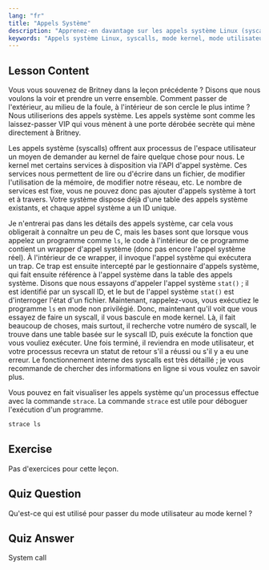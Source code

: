 ```yaml
---
lang: "fr"
title: "Appels Système"
description: "Apprenez-en davantage sur les appels système Linux (syscalls) et leur interaction avec le kernel. Comprenez les modes utilisateur et kernel, et utilisez `strace` pour le débogage. Commencez votre parcours Linux !"
keywords: "Appels système Linux, syscalls, mode kernel, mode utilisateur, commande strace, tutoriel Linux, Linux pour débutants, guide Linux"
---
```


## Lesson Content

Vous vous souvenez de Britney dans la leçon précédente ? Disons que nous voulons la voir et prendre un verre ensemble. Comment passer de l'extérieur, au milieu de la foule, à l'intérieur de son cercle le plus intime ? Nous utiliserions des appels système. Les appels système sont comme les laissez-passer VIP qui vous mènent à une porte dérobée secrète qui mène directement à Britney.

Les appels système (syscalls) offrent aux processus de l'espace utilisateur un moyen de demander au kernel de faire quelque chose pour nous. Le kernel met certains services à disposition via l'API d'appel système. Ces services nous permettent de lire ou d'écrire dans un fichier, de modifier l'utilisation de la mémoire, de modifier notre réseau, etc. Le nombre de services est fixe, vous ne pouvez donc pas ajouter d'appels système à tort et à travers. Votre système dispose déjà d'une table des appels système existants, et chaque appel système a un ID unique.

Je n'entrerai pas dans les détails des appels système, car cela vous obligerait à connaître un peu de C, mais les bases sont que lorsque vous appelez un programme comme `ls`, le code à l'intérieur de ce programme contient un wrapper d'appel système (donc pas encore l'appel système réel). À l'intérieur de ce wrapper, il invoque l'appel système qui exécutera un trap. Ce trap est ensuite intercepté par le gestionnaire d'appels système, qui fait ensuite référence à l'appel système dans la table des appels système. Disons que nous essayons d'appeler l'appel système `stat()` ; il est identifié par un syscall ID, et le but de l'appel système `stat()` est d'interroger l'état d'un fichier. Maintenant, rappelez-vous, vous exécutiez le programme `ls` en mode non privilégié. Donc, maintenant qu'il voit que vous essayez de faire un syscall, il vous bascule en mode kernel. Là, il fait beaucoup de choses, mais surtout, il recherche votre numéro de syscall, le trouve dans une table basée sur le syscall ID, puis exécute la fonction que vous vouliez exécuter. Une fois terminé, il reviendra en mode utilisateur, et votre processus recevra un statut de retour s'il a réussi ou s'il y a eu une erreur. Le fonctionnement interne des syscalls est très détaillé ; je vous recommande de chercher des informations en ligne si vous voulez en savoir plus.

Vous pouvez en fait visualiser les appels système qu'un processus effectue avec la commande `strace`. La commande `strace` est utile pour déboguer l'exécution d'un programme.

```bash
strace ls
```

## Exercise

Pas d'exercices pour cette leçon.

## Quiz Question

Qu'est-ce qui est utilisé pour passer du mode utilisateur au mode kernel ?

## Quiz Answer

System call
